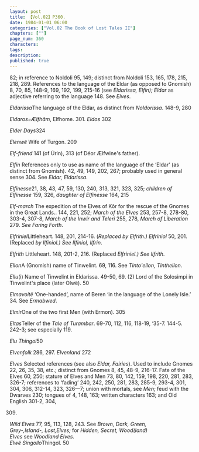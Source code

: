 ```yaml
---
layout: post
title: 【Vol.02】P360.
date: 1984-01-01 06:00
categories: ["Vol.02 The Book of Lost Tales II"]
chapters: [""]
page_num: 360
characters: 
tags: 
description: 
published: true
---
```


<p style="text-indent: 0;">
82; in reference to Noldoli 95, 149; distinct from Noldoli 153, 165, 178, 215, 218, 289. References to the language of the Eldar (as opposed to Gnomish) 8, 70, 85, 148-9, 169, 192, 199, 215-16 (see <I>Eldarissa, Elfin); Eldar</I> as adjective referring to the language 148. See <I>Elves</I>.
</p>

<I>Eldarissa</I>The language of the Eldar, as distinct from <I>Noldorissa</I>. 148-9, 280

<I>Eldaros=Ælfhâm</I>, Elfhome. 301. <I>Eldos</I> 302

<I>Elder Days</I>324

<I>Elenwë</I> Wife of Turgon. 209

<I>Elf-friend</I> 141 (of Úrin), 313 (of Déor Ælfwine's father).

<I>Elfin</I> References only to use as name of the language of the ‘Eldar’ (as distinct from Gnomish). 42, 49, 149, 202, 267; probably used in general sense 304. See <I>Eldar, Eldarissa</I>.

<I>Elfinesse</I>21, 38, 43, 47, 59, 130, 240, 313, 321, 323, 325; <I>children of Elfinesse</I> 159, 326, <I>daughter of Elfinesse</I> 164, 215

<I>Elf-march</I> The expedition of the Elves of Kôr for the rescue of the Gnomes in the Great Lands.. 144, 221, 252; <I>March of the Elves</I> 253, 257-8, 278-80, 303-4, 307-8, <I>March of the Inwir and Teleri</I> 255, 278, <I>March of Liberation</I> 279. <I>See Faring Forth</I>.

<I>Elfriniel</I>Littleheart. 148, 201, 214-16. (<I>Replaced by Elfrith.) Elfriniol</I> 50, 201. (Replaced <I>by Ilfiniol.) See Ilfiniol, Ilfrin</I>.

<I>Elfrith</I> Littleheart. 148, 201-2, 216. (Replaced <I>Elfriniel.) See Ilfrith</I>.

<I>Ellon</I>A (Gnomish) name of Tinwelint. 69, 116. See <I>Tinto'ellon, Tinthellon</I>.

<I>Ellu</I>(i) Name of Tinwelint in Eldarissa. 49-50, 69. (2) Lord of the Solosimpi in Tinwelint's place (later Olwë). 50

<I>Elmavoitë</I> ‘One-handed’, name of Beren ‘in the language of the Lonely Isle.’ 34. See <I>Ermabwed</I>.

<I>Elmir</I>One of the two first Men (with Ermon). 305

<I>Eltas</I>Teller of the <I>Tale of Turambar</I>. 69-70, 112, 116, 118-19, ‘35-7. 144-5. 242-3; see especially 119.

<I>Elu Thingol</I>50

<I>Elvenfolk</I> 286, 297. <I>Elvenland</I> 272

<I>Elves</I> Selected references (see also <I>Eldar, Fairies</I>). Used to include Gnomes 22, 26, 35, 38, etc.; distinct from Gnomes 8, 45, 48-9, 216-17. Fate of the Elves 60, 250; stature of Elves and Men 73, 80, 142, 159, 198, 220, 281, 283, 326-7; references to ‘fading’ 240, 242, 250, 281, 283, 285-9, 293-4, 301, 304, 306, 312-14, 323, 326—7; union with mortals, see <I>Men;</I> feud with the Dwarves 230; tongues of 4, 148, 163; written characters 163; and Old English 301-2, 304,

309.

<I>Wild Elves</I> 77, 95, 113, 128, 243. See <I>Brown, Dark, Green,<BR>Grey-,Island-, Lost,Elves;</I> for <I>Hidden, Secret, Wood(land)<BR>Elves</I> see <I>Woodland Elves.<BR>Elwë Singollo</I>Thingol. 50


